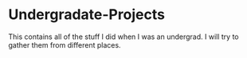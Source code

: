 # Undergradate-Projects

This contains all of the stuff I did when I was an undergrad. I will try to gather them from different places. 

